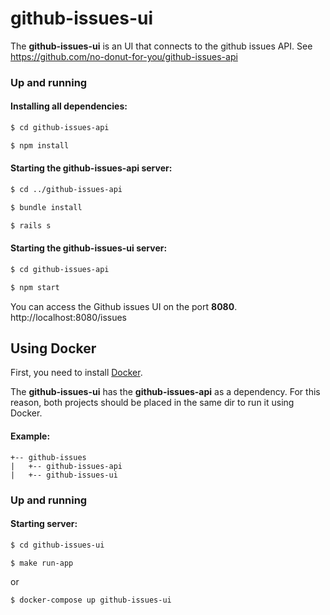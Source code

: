 # github-issues-ui

The **github-issues-ui** is an UI that connects to the github issues API. See https://github.com/no-donut-for-you/github-issues-api

### Up and running

#### Installing all dependencies:
```bash
$ cd github-issues-api
```

```bash
$ npm install
```

#### Starting the github-issues-api server:
```bash
$ cd ../github-issues-api
```

```bash
$ bundle install
```

```bash
$ rails s
```

#### Starting the github-issues-ui server:
```bash
$ cd github-issues-api
```

```bash
$ npm start
```

You can access the Github issues UI on the port **8080**. http://localhost:8080/issues

## Using Docker

First, you need to install [Docker](https://docs.docker.com).

The **github-issues-ui** has the **github-issues-api** as a dependency. For this reason, both projects should be placed in the same dir to run it using Docker.

#### Example:

```
+-- github-issues
|   +-- github-issues-api
|   +-- github-issues-ui
```

### Up and running

#### Starting server:

```bash
$ cd github-issues-ui
```

```bash
$ make run-app
```

or 

```bash
$ docker-compose up github-issues-ui
```
